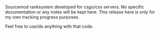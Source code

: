 Sourcemod ranksystem developed for csgo/css servers.
No specific documentation or any notes will be kept here.
This release here is only for my own tracking progress purposes.

Feel free to use/do anything with that code.

